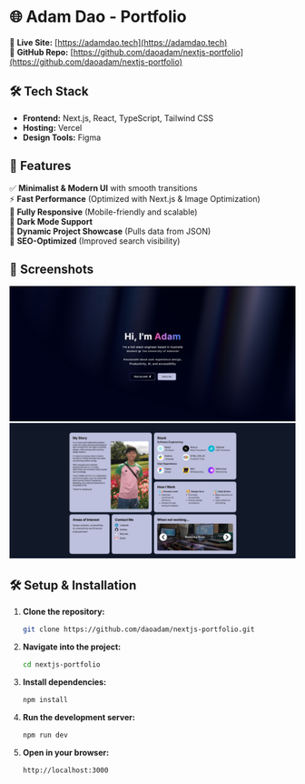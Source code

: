 # 🌐 Adam Dao - Portfolio

🚀 **Live Site:** [https://adamdao.tech](https://adamdao.tech)  
📂 **GitHub Repo:** [https://github.com/daoadam/nextjs-portfolio](https://github.com/daoadam/nextjs-portfolio)  

## 🛠️ Tech Stack
- **Frontend:** Next.js, React, TypeScript, Tailwind CSS 
- **Hosting:** Vercel  
- **Design Tools:** Figma  

## 🎨 Features
✅ **Minimalist & Modern UI** with smooth transitions  
⚡ **Fast Performance** (Optimized with Next.js & Image Optimization)  
📱 **Fully Responsive** (Mobile-friendly and scalable)  
🌙 **Dark Mode Support**  
📂 **Dynamic Project Showcase** (Pulls data from JSON)  
🔗 **SEO-Optimized** (Improved search visibility)  

## 📸 Screenshots
![Portfolio Screenshot](./landingPage.jpg)  
![Portfolio Screenshot](./aboutPage.jpg)  


## 🛠️ Setup & Installation
1. **Clone the repository:**  
   ```sh
   git clone https://github.com/daoadam/nextjs-portfolio.git
   ```

2. **Navigate into the project:**  
   ```sh
   cd nextjs-portfolio
   ```

3. **Install dependencies:**  
   ```sh
   npm install
   ```

4. **Run the development server:**  
   ```sh
   npm run dev
   ```

5. **Open in your browser:**  
   ```
   http://localhost:3000
   ```
